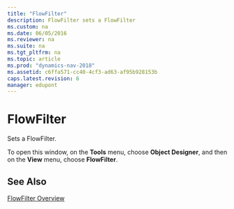 ```yaml
---
title: "FlowFilter"
description: FlowFilter sets a FlowFilter
ms.custom: na
ms.date: 06/05/2016
ms.reviewer: na
ms.suite: na
ms.tgt_pltfrm: na
ms.topic: article
ms.prod: "dynamics-nav-2018"
ms.assetid: c6ffa571-cc40-4cf3-ad63-af95b928153b
caps.latest.revision: 6
manager: edupont
---
```

# FlowFilter
Sets a FlowFilter.  

 To open this window, on the **Tools** menu, choose **Object Designer**, and then on the **View** menu, choose **FlowFilter**.  

## See Also  
 [FlowFilter Overview](../FlowFilter-Overview.md)   
